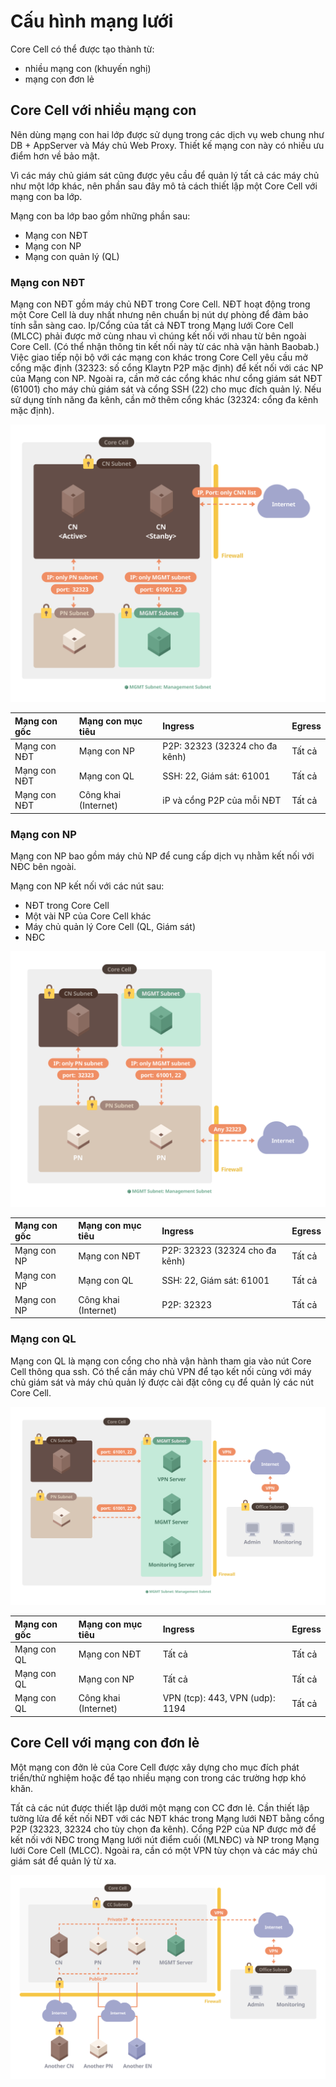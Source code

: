 # Cấu hình mạng lưới <a id="network-configuration"></a>

Core Cell có thể được tạo thành từ:

* nhiều mạng con (khuyến nghị)
* mạng con đơn lẻ

## Core Cell với nhiều mạng con <a id="a-core-cell-with-multiple-subnets"></a>

Nên dùng mạng con hai lớp được sử dụng trong các dịch vụ web chung như DB + AppServer và Máy chủ Web Proxy. Thiết kế mạng con này có nhiều ưu điểm hơn về bảo mật.

Vì các máy chủ giám sát cũng được yêu cầu để quản lý tất cả các máy chủ như một lớp khác, nên phần sau đây mô tả cách thiết lập một Core Cell với mạng con ba lớp.

Mạng con ba lớp bao gồm những phần sau:

* Mạng con NĐT
* Mạng con NP
* Mạng con quản lý (QL)

### Mạng con NĐT <a id="cn-subnet"></a>

Mạng con NĐT gồm máy chủ NĐT trong Core Cell. NĐT hoạt động trong một Core Cell là duy nhất nhưng nên chuẩn bị nút dự phòng để đảm bảo tính sẵn sàng cao. Ip/Cổng của tất cả NĐT trong Mạng lưới Core Cell (MLCC) phải được mở cùng nhau vì chúng kết nối với nhau từ bên ngoài Core Cell. (Có thể nhận thông tin kết nối này từ các nhà vận hành Baobab.) Việc giao tiếp nội bộ với các mạng con khác trong Core Cell yêu cầu mở cổng mặc định (32323: số cổng Klaytn P2P mặc định) để kết nối với các NP của Mạng con NP. Ngoài ra, cần mở các cổng khác như cổng giám sát NĐT (61001) cho máy chủ giám sát và cổng SSH (22) cho mục đích quản lý. Nếu sử dụng tính năng đa kênh, cần mở thêm cổng khác (32324: cổng đa kênh mặc định).

![Mạng con NĐT](images/cn_subnet.png)

| Mạng con gốc | Mạng con mục tiêu    | Ingress                        | Egress |
|:------------ |:-------------------- |:------------------------------ |:------ |
| Mạng con NĐT | Mạng con NP          | P2P: 32323 (32324 cho đa kênh) | Tất cả |
| Mạng con NĐT | Mạng con QL          | SSH: 22, Giám sát: 61001       | Tất cả |
| Mạng con NĐT | Công khai (Internet) | iP và cổng P2P của mỗi NĐT     | Tất cả |

### Mạng con NP <a id="pn-subnet"></a>

Mạng con NP bao gồm máy chủ NP để cung cấp dịch vụ nhằm kết nối với NĐC bên ngoài.

Mạng con NP kết nối với các nút sau:

* NĐT trong Core Cell
* Một vài NP của Core Cell khác
* Máy chủ quản lý Core Cell (QL, Giám sát)
* NĐC

![Mạng con NP](images/pn_subnet.png)

| Mạng con gốc | Mạng con mục tiêu    | Ingress                        | Egress |
|:------------ |:-------------------- |:------------------------------ |:------ |
| Mạng con NP  | Mạng con NĐT         | P2P: 32323 (32324 cho đa kênh) | Tất cả |
| Mạng con NP  | Mạng con QL          | SSH: 22, Giám sát: 61001       | Tất cả |
| Mạng con NP  | Công khai (Internet) | P2P: 32323                     | Tất cả |

### Mạng con QL <a id="mgmt-subnet"></a>

Mạng con QL là mạng con cổng cho nhà vận hành tham gia vào nút Core Cell thông qua ssh. Có thể cần máy chủ VPN để tạo kết nối cùng với máy chủ giám sát và máy chủ quản lý được cài đặt công cụ để quản lý các nút Core Cell.

![Mạng con quản lý](images/admin_subnet.png)

| Mạng con gốc | Mạng con mục tiêu    | Ingress                         | Egress |
|:------------ |:-------------------- |:------------------------------- |:------ |
| Mạng con QL  | Mạng con NĐT         | Tất cả                          | Tất cả |
| Mạng con QL  | Mạng con NP          | Tất cả                          | Tất cả |
| Mạng con QL  | Công khai (Internet) | VPN (tcp): 443, VPN (udp): 1194 | Tất cả |

## Core Cell với mạng con đơn lẻ <a id="a-core-cell-with-a-single-subnet"></a>

Một mạng con đởn lẻ của Core Cell được xây dựng cho mục đích phát triển/thử nghiệm hoặc để tạo nhiều mạng con trong các trường hợp khó khăn.

Tất cả các nút được thiết lập dưới một mạng con CC đơn lẻ. Cần thiết lập tường lửa để kết nối NĐT với các NĐT khác trong Mạng lưới NĐT bằng cổng P2P (32323, 32324 cho tùy chọn đa kênh). Cổng P2P của NP được mở để kết nối với NĐC trong Mạng lưới nút điểm cuối (MLNĐC) và NP trong Mạng lưới Core Cell (MLCC). Ngoài ra, cần có một VPN tùy chọn và các máy chủ giám sát để quản lý từ xa.

![CC với mạng con đơn lẻ](images/cc_single_subnet.png)


